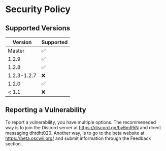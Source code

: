 # Security Policy

## Supported Versions

| Version | Supported          |
| ------- | ------------------ |
| Master  | :white_check_mark: |
| 1.2.9   | :white_check_mark: |
| 1.2.8   | :white_check_mark: |
| 1.2.3-1.2.7   | :x:                |
| 1.2.0   | :white_check_mark: |
| < 1.1   | :x:                |

## Reporting a Vulnerability

To report a vulnerability, you have multiple options.
The recommeneded way is to join the Discord server at https://discord.gg/by6mR5N and direct messaging dhtdht020.
Another way, is to go to the beta website at https://beta.oscwii.org/ and submit information through the Feedback section.
